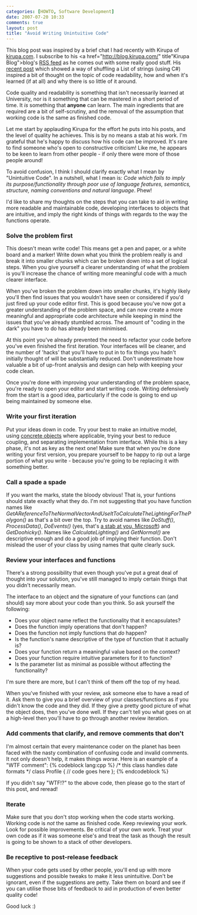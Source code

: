 ```yaml
---
categories: [HOWTO, Software Development]
date: 2007-07-20 10:33
comments: true
layout: post
title: "Avoid Writing Unintuitive Code"
---
```

This blog post was inspired by a brief chat I had recently with Kirupa of <a href="http://www.kirupa.com/" title="Kirupa">kirupa.com</a>. I subscribe to his <a href="http://blog.kirupa.com/" title"Kirupa Blog">blog's</a> <a href="http://blog.kirupa.com/?feed=rss2" title="Kirupa Blog RSS">RSS feed</a> as he comes out with some really good stuff. His <a href="http://blog.kirupa.com/?p=111" title="Randomizing Elements in a List (C#)">recent post</a> which showed a way of shuffling a List of strings (using C#) inspired a bit of thought on the topic of code readability, how and when it's learned (if at all) and why there is so little of it around.

Code quality and readability is something that isn't necessarily learned at University, nor is it something that can be mastered in a short period of time. It <em>is</em> something that <strong>anyone</strong> can learn. The main ingredients that are required are a bit of self-scrutiny, and the removal of the assumption that working code is the same as finished code.

<!--more-->

Let me start by applauding Kirupa for the effort he puts into his posts, and the level of quality he achieves. This is by no means a stab at his work. I'm grateful that he's happy to discuss how his code can be improved. It's rare to find someone who's open to constructive criticism! Like me, he appears to be keen to learn from other people - if only there were more of those people around!

To avoid confusion, I think I should clarify exactly what I mean by "Unintuitive Code". In a nutshell, what I mean is: <em>Code which fails to imply its purpose/functionality through poor use of language features, semantics, structure, naming conventions and natural language</em>. Phew!

I'd like to share my thoughts on the steps that you can take to aid in writing more readable and maintainable code, developing interfaces to objects that are intuitive, and imply the right kinds of things with regards to the way the functions operate.

<h3>Solve the problem first</h3>
This doesn't mean write code! This means get a pen and paper, or a white board and a marker! Write down what you think the problem really is and break it into smaller chunks which can be broken down into a set of logical steps. When you give yourself a clearer understanding of what the problem is you'll increase the chance of writing more meaningful code with a much clearer interface.

When you've broken the problem down into smaller chunks, it's highly likely you'll then find issues that you wouldn't have seen or considered if you'd just fired up your code editor first. This is good because you've now got a greater understanding of the problem space, and can now create a more meaningful and appropriate code architecture while keeping in mind the issues that you've already stumbled across. The amount of "coding in the dark" you have to do has already been minimised.

At this point you've already prevented the need to refactor your code before you've even finished the first iteration. Your interfaces will be cleaner, and the number of 'hacks' that you'll have to put in to fix things you hadn't initially thought of will be substantially reduced. Don't underestimate how valuable a bit of up-front analysis and design can help with keeping your code clean.

Once you're done with improving your understanding of the problem space, you're ready to open your editor and start writing code. Writing defensively from the start is a good idea, particularly if the code is going to end up being maintained by someone else.

<h3>Write your first iteration</h3>
Put your ideas down in code. Try your best to make an intuitive model, using <a href="/posts/creating-concrete-objects/trackback/" title="Creating Concrete Objects">concrete objects</a> where applicable, trying your best to reduce coupling, and separating implementation from interface. While this is a key phase, it's not as key as the next one! Make sure that when you're done writing your first version, you prepare yourself to be happy to rip out a large portion of what you write - because you're going to be replacing it with something better.

<h3>Call a spade a spade</h3>
If you want the marks, state the bloody obvious! That is, your funtions should state exactly what they do. I'm not suggesting that you have function names like <em>GetAReferenceToTheNormalVectorAndUseItToCalculateTheLightingForThePolygon()</em> as that's a bit over the top. Try to avoid names like <em>DoStuff()</em>, <em>ProcessData()</em>, <em>DoEvents()</em> (yes, that's <a href="http://msdn2.microsoft.com/en-us/library/system.windows.forms.application.doevents.aspx" title="DoEvents">a stab at you, Microsoft</a>) and <em>GetDoohicky()</em>. Names like <em>CalculateLighting()</em> and <em>GetNormal()</em> are descriptive enough and do a good job of implying their function. Don't mislead the user of your class by using names that quite clearly suck.

<h3>Review your interfaces and functions</h3>
There's a strong possibility that even though you've put a great deal of thought into your solution, you've still managed to imply certain things that you didn't necessarily mean.

The interface to an object and the signature of your functions can (and should) say more about your code than you think. So ask yourself the following:<ul><li>Does your object name reflect the functionality that it encapsulates?</li><li>Does the function imply operations that don't happen?</li><li>Does the function not imply functions that <em>do</em> happen?</li><li>Is the function's name descriptive of the type of function that it actually is?</li><li>Does your function return a meaningful value based on the context?</li><li>Does your function require intuitive parameters for it to function?</li><li>Is the parameter list as minimal as possible without affecting the functionality?</li></ul>I'm sure there are more, but I can't think of them off the top of my head.

When you've finished with your review, ask someone else to have a read of it. Ask them to give you a brief overview of your classes/functions as if you didn't know the code and they did. If they give a pretty good picture of what the object does, then you've done well. If they can't tell you what goes on at a high-level then you'll have to go through another review iteration.

<h3>Add comments that clarify, and remove comments that don't</h3>
I'm almost certain that every maintenance coder on the planet has been faced with the nasty combination of confusing code and invalid comments. It not only doesn't help, it makes things <em>worse</em>. Here is an example of a "WTF comment":
{% codeblock lang:cpp %}
/* this class handles date formats */
class Profile
{
  // code goes here
};
{% endcodeblock %}

If you didn't say "WTF!?" to the above code, then please go to the start of this post, and reread!

<h3>Iterate</h3>
Make sure that you don't stop working when the code starts working. Working code is <em>not</em> the same as finished code. Keep reviewing your work. Look for possible improvements. Be critical of your own work. Treat your own code as if it was someone else's and treat the task as though the result is going to be shown to a stack of other developers.

<h3>Be receptive to post-release feedback</h3>
When your code gets used by other people, you'll end up with more suggestions and possible tweaks to make it less unintuitive. Don't be ignorant, even if the suggestions are petty. Take them on board and see if you can utilise those bits of feedback to aid in production of even better quality code!

Good luck :)
